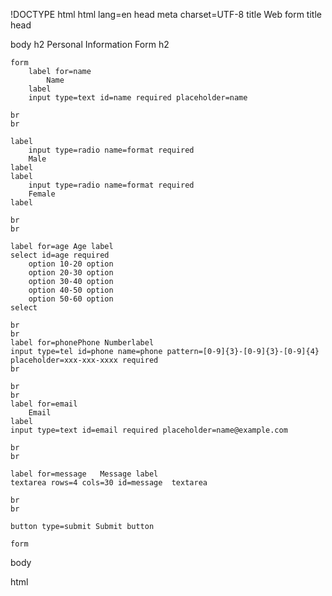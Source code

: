 !DOCTYPE html
html lang=en
head
    meta charset=UTF-8
    title Web form title
head

body
    h2 Personal Information Form h2

    form
        label for=name
            Name
        label
        input type=text id=name required placeholder=name

    br
    br

    label
        input type=radio name=format required 
        Male
    label
    label
        input type=radio name=format required 
        Female
    label    

    br
    br        
    
    label for=age Age label
    select id=age required
        option 10-20 option
        option 20-30 option
        option 30-40 option
        option 40-50 option
        option 50-60 option
    select

    br
    br 
    label for=phonePhone Numberlabel
    input type=tel id=phone name=phone pattern=[0-9]{3}-[0-9]{3}-[0-9]{4} placeholder=xxx-xxx-xxxx required
    br

    br
    br
    label for=email
        Email
    label
    input type=text id=email required placeholder=name@example.com

    br
    br 

    label for=message   Message label
    textarea rows=4 cols=30 id=message  textarea

    br
    br 

    button type=submit Submit button

    form
body


html
